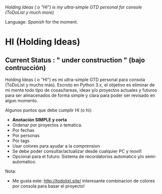 *Holding Ideas ( o "HI") is my ultra-simple GTD personal for console (ToDoList y much more)*

Language: *Spanish* for the moment.

# HI (Holding Ideas)
## Current Status : " under construction " (bajo contrucción)

Holding Ideas ( o "HI") es mi ultra-simple GTD personal para consola (ToDoList y mucho más).
Escruto en Python 3.x, el objetivo es eliminar de mi mente todo tipo de cosas/tareas, ideas y/o proyectos actuales y futuros para ser almacenados de forma simple y clara para poder ser revisado en algun momento.

Algunos puntos que debe cumplir HI (o hi):
- **Anotación SIMPLE y corta**
- Ordenar por proyectos o tematica.
- Por fechas
- Por personas
- Por tags
- Usar colores para ayudar a la comprension
- Se debe poder consultar/actualizar desde cualquier PC y movil!
- Opcional para el futuro: Sistema de recordatorios automatico y/o semi-automatico.

Nota:
  - Me gusta este: http://todolist.site/ interesante combinacion de colores por consola para basar el proyecto!
